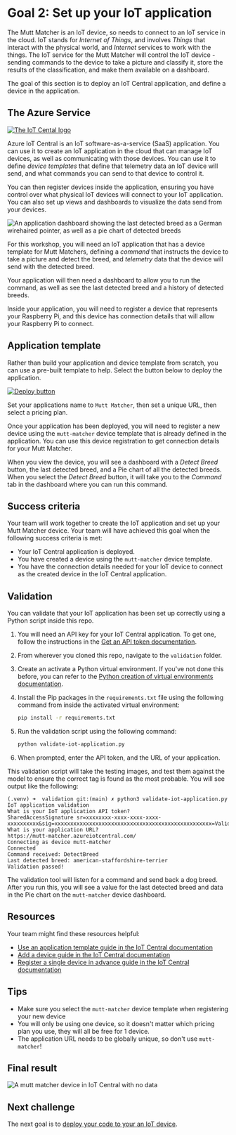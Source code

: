 # Goal 2: Set up your IoT application

The Mutt Matcher is an IoT device, so needs to connect to an IoT service in the cloud. IoT stands for *Internet of Things*, and involves *Things* that interact with the physical world, and *Internet* services to work with the things. The IoT service for the Mutt Matcher will control the IoT device - sending commands to the device to take a picture and classify it, store the results of the classification, and make them available on a dashboard.

The goal of this section is to deploy an IoT Central application, and define a device in the application.

## The Azure Service

[![The IoT Cental logo](../images/azure-iot-central-logo.png)](https://azure.microsoft.com/services/iot-central/?WT.mc_id=academic-36256-jabenn)

Azure IoT Central is an IoT software-as-a-service (SaaS) application. You can use it to create an IoT application in the cloud that can manage IoT devices, as well as communicating with those devices. You can use it to define *device templates* that define that telemetry data an IoT device will send, and what commands you can send to that device to control it.

You can then register devices inside the application, ensuring you have control over what physical IoT devices will connect to your IoT application. You can also set up views and dashboards to visualize the data send from your devices.

![An application dashboard showing the last detected breed as a German wirehaired pointer, as well as a pie chart of detected breeds](../images/iot-central-dashboard.png)

For this workshop, you will need an IoT application that has a device template for Mutt Matchers, defining a *command* that instructs the device to take a picture and detect the breed, and *telemetry* data that the device will send with the detected breed.

Your application will then need a dashboard to allow you to run the command, as well as see the last detected breed and a history of detected breeds.

Inside your application, you will need to register a device that represents your Raspberry Pi, and this device has connection details that will allow your Raspberry Pi to connect.

## Application template

Rather than build your application and device template from scratch, you can use a pre-built template to help. Select the button below to deploy the application.

[![Deploy button](https://img.shields.io/badge/Deploy_the_IoT_Central_application-0078D4?style=for-the-badge&logo=microsoftazure)](https://aka.ms/mutt-matcher-iot-central-app)

Set your applications name to `Mutt Matcher`, then set a unique URL, then select a pricing plan.

Once your application has been deployed, you will need to register a new device using the `mutt-matcher` device template that is already defined in the application. You can use this device registration to get connection details for your Mutt Matcher.

When you view the device, you will see a dashboard with a *Detect Breed* button, the last detected breed, and a Pie chart of all the detected breeds. When you select the *Detect Breed* button, it will take you to the *Command* tab in the dashboard where you can run this command.

## Success criteria

Your team will work together to create the IoT application and set up your Mutt Matcher device. Your team will have achieved this goal when the following success criteria is met:

- Your IoT Central application is deployed.
- You have created a device using the `mutt-matcher` device template.
- You have the connection details needed for your IoT device to connect as the created device in the IoT Central application.

## Validation

You can validate that your IoT application has been set up correctly using a Python script inside this repo.

1. You will need an API key for your IoT Central application. To get one, follow the instructions in the [Get an API token documentation](https://docs.microsoft.com/azure/iot-central/core/howto-authorize-rest-api?WT.mc_id=academic-36256-jabenn#get-an-api-token).

1. From wherever you cloned this repo, navigate to the `validation` folder.

1. Create an activate a Python virtual environment. If you've not done this before, you can refer to the [Python creation of virtual environments documentation](https://docs.python.org/3/library/venv.html).

1. Install the Pip packages in the `requirements.txt` file using the following command from inside the activated virtual environment:

    ```sh
    pip install -r requirements.txt
    ```

1. Run the validation script using the following command:

    ```sh
    python validate-iot-application.py
    ```

1. When prompted, enter the API token, and the URL of your application.

This validation script will take the testing images, and test them against the model to ensure the correct tag is found as the most probable. You will see output like the following:

```output
(.venv) ➜  validation git:(main) ✗ python3 validate-iot-application.py
IoT application validation
What is your IoT application API token?
SharedAccessSignature sr=xxxxxxxx-xxxx-xxxx-xxxx-xxxxxxxxxx&sig=xxxxxxxxxxxxxxxxxxxxxxxxxxxxxxxxxxxxxxxxxxxxxxxxxx=Validation&se=1660961122741
What is your application URL?
https://mutt-matcher.azureiotcentral.com/
Connecting as device mutt-matcher
Connected
Command received: DetectBreed
Last detected breed: american-staffordshire-terrier
Validation passed!
```

The validation tool will listen for a command and send back a dog breed. After you run this, you will see a value for the last detected breed and data in the Pie chart on the `mutt-matcher` device dashboard.

## Resources

Your team might find these resources helpful:

- [Use an application template guide in the IoT Central documentation](https://docs.microsoft.com/azure/iot-central/core/howto-create-iot-central-application?WT.mc_id=academic-36256-jabenn#use-an-application-template)
- [Add a device guide in the IoT Central documentation](https://docs.microsoft.com/azure/iot-central/core/howto-manage-devices-individually?WT.mc_id=academic-36256-jabenn#add-a-device)
- [Register a single device in advance guide in the IoT Central documentation](https://docs.microsoft.com/azure/iot-central/core/concepts-get-connected?WT.mc_id=academic-36256-jabenn#register-a-single-device-in-advance)

## Tips

- Make sure you select the `mutt-matcher` device template when registering your new device
- You will only be using one device, so it doesn't matter which pricing plan you use, they will all be free for 1 device.
- The application URL needs to be globally unique, so don't use `mutt-matcher`!

## Final result

![A mutt matcher device in IoT Central with no data](../images/mutt-matcher-device-new.png)

## Next challenge

The next goal is to [deploy your code to your an IoT device](./deploy-device-code.md).
